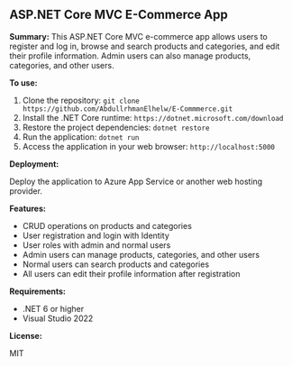 ## ASP.NET Core MVC E-Commerce App

**Summary:** This ASP.NET Core MVC e-commerce app allows users to register and log in, browse and search products and categories, and edit their profile information. Admin users can also manage products, categories, and other users.

**To use:**

1. Clone the repository: `git clone https://github.com/AbdullrhmanElhelw/E-Commmerce.git`
2. Install the .NET Core runtime: `https://dotnet.microsoft.com/download`
3. Restore the project dependencies: `dotnet restore`
4. Run the application: `dotnet run`
5. Access the application in your web browser: `http://localhost:5000`

**Deployment:**

Deploy the application to Azure App Service or another web hosting provider.

**Features:**

* CRUD operations on products and categories
* User registration and login with Identity
* User roles with admin and normal users
* Admin users can manage products, categories, and other users
* Normal users can search products and categories
* All users can edit their profile information after registration

**Requirements:**

* .NET 6 or higher
* Visual Studio 2022 

**License:**

MIT
